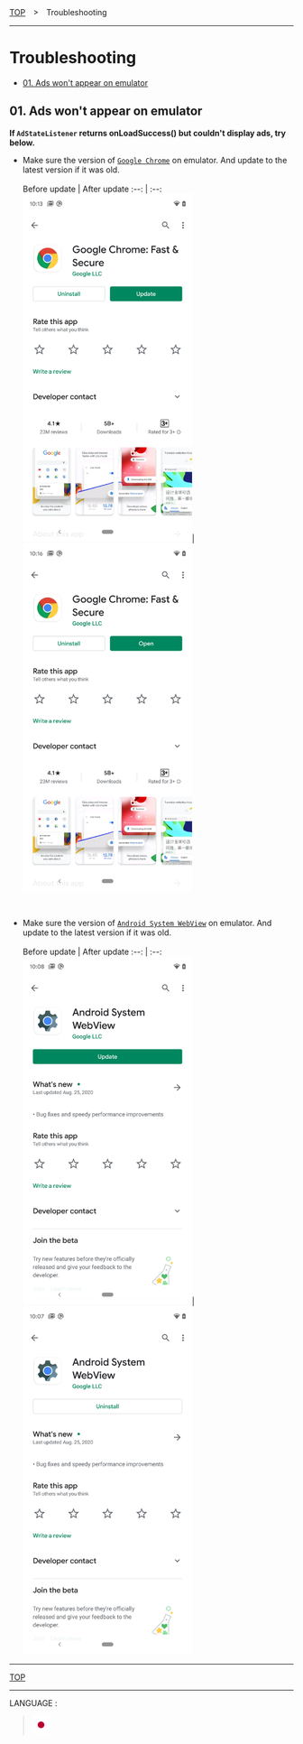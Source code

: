 [TOP](/README.md#top)　>　Troubleshooting

---

# Troubleshooting

* [01. Ads won't appear on emulator](#cant_display_on_emulator)


<div class="cant_display_on_emulator" />

## 01. Ads won't appear on emulator

**If `AdStateListener` returns onLoadSuccess() but couldn't display ads, try below.**

* Make sure the version of [`Google Chrome`](https://play.google.com/store/apps/details?id=com.android.chrome) on emulator. And update to the latest version if it was old.<br>
<br>Before update | After update
:--: | :--:
<img src="./01/chrome/01.png" width="300px" />|<img src="./01/chrome/02.png" width="300px" />

<br>

* Make sure the version of [`Android System WebView`](https://play.google.com/store/apps/details?id=com.google.android.webview) on emulator. And update to the latest version if it was old.<br>
<br>Before update | After update
:--: | :--:
<img src="./01/webview/01.png" width="300px" />|<img src="./01/webview/02.png" width="300px" />

---
[TOP](/#top)

---
LANGUAGE :
> [![ja](/doc/lang/ja.png)](/doc/ja/troubleshoot/README.md)
